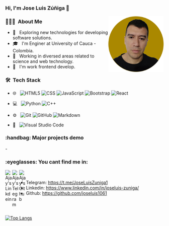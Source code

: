 ### Hi, I'm Jose Luis Zúñiga 👋

<img width="35%" align="right" alt="Github" src="https://github.com/joseluis1061/PortafolioJose/blob/main/src/assets/img/imagenFondoAmarillo.png" />

<h3> 👨🏻‍💻 &nbsp;About Me </h3>

- 🤔 &nbsp; Exploring new technologies for developing software solutions.
- 🎓 &nbsp; I'm Enginer at University of Cauca - Colombia.
- 💼 &nbsp; Working in diversed areas related to science and web technology.
- 🌱 &nbsp; I'm work frontend develop.

<h3> 🛠 &nbsp;Tech Stack</h3>

- 🌐 &nbsp;
  ![HTML5](https://img.shields.io/badge/-HTML5-333333?style=flat&logo=HTML5)
  ![CSS](https://img.shields.io/badge/-CSS-333333?style=flat&logo=CSS3&logoColor=1572B6)
  ![JavaScript](https://img.shields.io/badge/-JavaScript-333333?style=flat&logo=javascript)
  ![Bootstrap](https://img.shields.io/badge/-Bootstrap-333333?style=flat&logo=bootstrap&logoColor=563D7C)
  ![React](https://img.shields.io/badge/-React-333333?style=flat&logo=react)
  
- 💻 &nbsp;
  ![Python](https://img.shields.io/badge/-Python-333333?style=flat&logo=python)
  ![C++](https://img.shields.io/badge/-C++-333333?style=flat&logo=C%2B%2B&logoColor=00599C)
  
- ⚙️ &nbsp;
  ![Git](https://img.shields.io/badge/-Git-333333?style=flat&logo=git)
  ![GitHub](https://img.shields.io/badge/-GitHub-333333?style=flat&logo=github)
  ![Markdown](https://img.shields.io/badge/-Markdown-333333?style=flat&logo=markdown)
- 🔧 &nbsp;
  ![Visual Studio Code](https://img.shields.io/badge/-Visual%20Studio%20Code-333333?style=flat&logo=visual-studio-code&logoColor=007ACC)

<h3> :handbag: Major projects demo</h3>
- 

<h3> :eyeglasses: You cant find me in: </h3>

  <a href="https://t.me/JoseLuisZuniga1">
    <img align="left" alt="Ajay's Linkdein" width="22px" src="https://cdn.jsdelivr.net/npm/simple-icons@v3/icons/linkedin.svg" />
  </a>
  <a href="https://t.me/JoseLuisZuniga1">
    <img align="left" alt="Ajay's Telegram" width="22px" src="https://cdn.jsdelivr.net/npm/simple-icons@v3/icons/telegram.svg" />
  </a>
  <a href="https://github.com/joseluis1061">
    <img align="left" alt="Ajay's Github" width="22px" src="https://cdn.jsdelivr.net/npm/simple-icons@v3/icons/github.svg" />
  </a>
  <br />

- Telegram: https://t.me/JoseLuisZuniga1 
- Linkedin: https://www.linkedin.com/in/joseluis-zuniga/
- Github: https://github.com/joseluis1061

<br />
<br />

[![Top Langs](https://github-readme-stats.vercel.app/api/top-langs/?username=anuraghazra&layout=compact)](https://github.com/anuraghazra/github-readme-stats)







<!--
**joseluis1061/joseluis1061** is a ✨ _special_ ✨ repository because its `README.md` (this file) appears on your GitHub profile.

Here are some ideas to get you started:

- 🔭 I’m currently working on ...
- 🌱 I’m currently learning ...
- 👯 I’m looking to collaborate on ...
- 🤔 I’m looking for help with ...
- 💬 Ask me about ...
- 📫 How to reach me: ...
- 😄 Pronouns: ...
- ⚡ Fun fact: ...
-->
